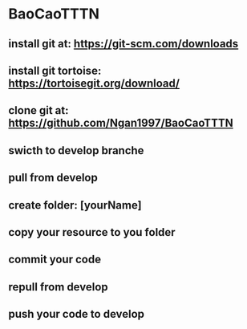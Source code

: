 # BaoCaoTTTN

## install git at: https://git-scm.com/downloads

## install git tortoise: https://tortoisegit.org/download/

## clone git at: https://github.com/Ngan1997/BaoCaoTTTN

## swicth to develop branche

## pull from develop

## create folder: [yourName]

## copy your resource to you folder

## commit your code

## repull from develop

## push your code to develop